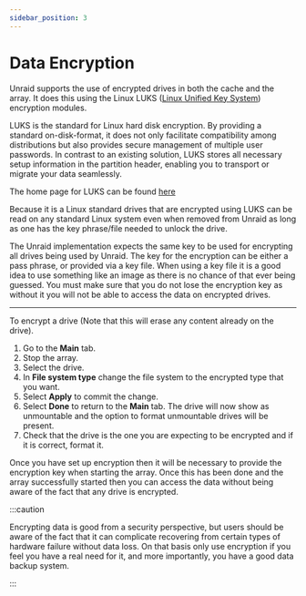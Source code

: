 ```yaml
---
sidebar_position: 3
---
```


# Data Encryption

Unraid supports the use of encrypted drives in both the cache and the array. It does this using the Linux LUKS ([Linux Unified Key System](https://en.wikipedia.org/wiki/Linux_Unified_Key_Setup)) encryption modules.

LUKS is the standard for Linux hard disk encryption. By providing a standard on-disk-format, it does not only facilitate compatibility among distributions but also provides secure management of multiple user passwords. In contrast to an existing solution, LUKS stores all necessary setup information in the partition header, enabling you to transport or migrate your data seamlessly.

The home page for LUKS can be found [here](https://gitlab.com/cryptsetup/cryptsetup)

Because it is a Linux standard drives that are encrypted using LUKS can be read on any standard Linux system even when removed from Unraid as long as one has the key phrase/file needed to unlock the drive.

The Unraid implementation expects the same key to be used for encrypting all drives being used by Unraid. The key for the encryption can be either a pass phrase, or provided via a key file. When using a key file it is a good idea to use something like an image as there is no chance of that ever being guessed. You must make sure that you do not lose the encryption key as without it you will not be able to access the data on encrypted drives.

---

To encrypt a drive (Note that this will erase any content already on the drive).

1. Go to the **Main** tab.
2. Stop the array.
3. Select the drive.
4. In **File system type** change the file system to the encrypted type that you want.
5. Select **Apply** to commit the change.
6. Select **Done** to return to the **Main** tab. The drive will now show as unmountable and the option to format unmountable drives will be present.
7. Check that the drive is the one you are expecting to be encrypted and if it is correct, format it.

Once you have set up encryption then it will be necessary to provide the encryption key when starting the array. Once this has been done and the array successfully started then you can access the data without being aware of the fact that any drive is encrypted.

:::caution

Encrypting data is good from a security perspective, but users should be aware of the fact that it can complicate recovering from certain types of hardware failure without data loss. On that basis only use encryption if you feel you have a real need for it, and more importantly, you have a good data backup system.

:::